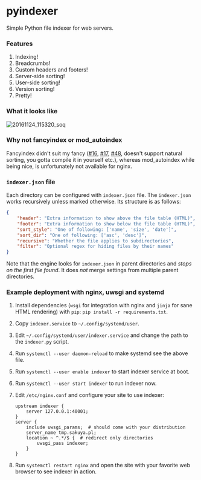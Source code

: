 pyindexer
=========

Simple Python file indexer for web servers.


### Features

1. Indexing!
2. Breadcrumbs!
3. Custom headers and footers!
4. Server-side sorting!
5. User-side sorting!
6. Version sorting!
7. Pretty!

### What it looks like

![20161124_115320_soq](https://cloud.githubusercontent.com/assets/1045476/20597637/272a5100-b245-11e6-8445-503d2ef4e9e9.png)

### Why not fancyindex or mod\_autoindex

Fancyindex didn't suit my fancy
([#16](https://github.com/aperezdc/ngx-fancyindex/issues/16),
[#17](https://github.com/aperezdc/ngx-fancyindex/issues/17),
[#48](https://github.com/aperezdc/ngx-fancyindex/issues/48), doesn't support
natural sorting, you gotta compile it in yourself etc.), whereas mod\_autoindex
while being nice, is unfortunately not available for nginx.

### `indexer.json` file

Each directory can be configured with `indexer.json` file. The `indexer.json`
works recursively unless marked otherwise. Its structure is as follows:

```json
{
    "header": "Extra information to show above the file table (HTML)",
    "footer": "Extra information to show below the file table (HTML)",
    "sort_style": "One of following: ['name', 'size', 'date']",
    "sort_dir": "One of following: ['asc', 'desc']",
    "recursive": "Whether the file applies to subdirectories",
    "filter": "Optional regex for hiding files by their names"
}
```

Note that the engine looks for `indexer.json` in parent directories and *stops
on the first file found*. It does *not* merge settings
from multiple parent directories.


### Example deployment with nginx, uwsgi and systemd

1. Install dependencies (`wsgi` for integration with nginx and `jinja` for
   sane HTML rendering) with `pip`: `pip install -r requirements.txt`.
2. Copy `indexer.service` to `~/.config/systemd/user`.
3. Edit `~/.config/systemd/user/indexer.service` and change the path to the
   `indexer.py` script.
4. Run `systemctl --user daemon-reload` to make systemd see the above file.
5. Run `systemctl --user enable indexer` to start indexer service at boot.
6. Run `systemctl --user start indexer` to run indexer now.
7. Edit `/etc/nginx.conf` and configure your site to use indexer:

    ```
    upstream indexer {
        server 127.0.0.1:40001;
    }
    server {
        include uwsgi_params;  # should come with your distribution
        server_name tmp.sakuya.pl;
        location ~ ^.*/$ {  # redirect only directories
            uwsgi_pass indexer;
        }
    }
    ```

8. Run `systemctl restart nginx` and open the site with your favorite web
   browser to see indexer in action.
